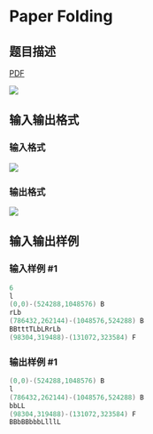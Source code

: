 # Paper Folding

## 题目描述

[problemUrl]: https://uva.onlinejudge.org/index.php?option=com_onlinejudge&Itemid=8&category=18&page=show_problem&problem=1553

[PDF](https://uva.onlinejudge.org/external/106/p10612.pdf)

![](https://cdn.luogu.com.cn/upload/vjudge_pic/UVA10612/d6a2dcb55ca015209f458f2a6ce1bfb009c63b94.png)

## 输入输出格式

### 输入格式

![](https://cdn.luogu.com.cn/upload/vjudge_pic/UVA10612/211b33142f4de408c4e2a24549c85e5d9963b250.png)

### 输出格式

![](https://cdn.luogu.com.cn/upload/vjudge_pic/UVA10612/6fcc9399a0ed5ff573e13f812859697949616517.png)

## 输入输出样例

### 输入样例 #1

```cpp
6
l
(0,0)-(524288,1048576) B
rLb
(786432,262144)-(1048576,524288) B
BBtttTLbLRrLb
(98304,319488)-(131072,323584) F
```


### 输出样例 #1

```cpp
(0,0)-(524288,1048576) B
l
(786432,262144)-(1048576,524288) B
bbLL
(98304,319488)-(131072,323584) F
BBbBBbbbLlllL
```



